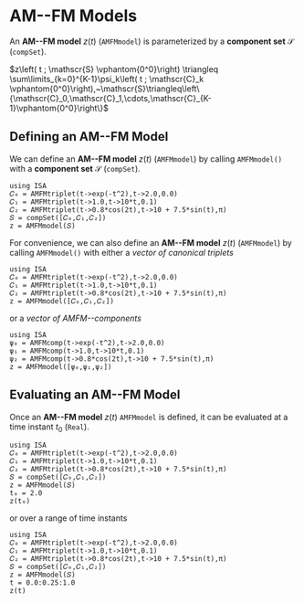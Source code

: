 # AM--FM Models

An **AM--FM model** $z(t)$ (`AMFMmodel`) is parameterized by a **component set** $\mathscr{S}$ (`compSet`).

$z\left( t ; \mathscr{S} \vphantom{0^0}\right)  \triangleq \sum\limits_{k=0}^{K-1}\psi_k\left( t ; \mathscr{C}_k \vphantom{0^0}\right),~\mathscr{S}\triangleq\left\{\mathscr{C}_0,\mathscr{C}_1,\cdots,\mathscr{C}_{K-1}\vphantom{0^0}\right\}$

## Defining an AM--FM Model
We can define an **AM--FM model** $z(t)$ (`AMFMmodel`) by calling `AMFMmodel()` with a **component set** $\mathscr{S}$ (`compSet`).
```@example
using ISA
𝐶₀ = AMFMtriplet(t->exp(-t^2),t->2.0,0.0)
𝐶₁ = AMFMtriplet(t->1.0,t->10*t,0.1)
𝐶₂ = AMFMtriplet(t->0.8*cos(2t),t->10 + 7.5*sin(t),π)
𝑆 = compSet([𝐶₀,𝐶₁,𝐶₂])
z = AMFMmodel(𝑆)
```

For convenience, we can also define an **AM--FM model** $z(t)$ (`AMFMmodel`) by calling `AMFMmodel()` with either a *vector of canonical triplets*
```@example
using ISA
𝐶₀ = AMFMtriplet(t->exp(-t^2),t->2.0,0.0)
𝐶₁ = AMFMtriplet(t->1.0,t->10*t,0.1)
𝐶₂ = AMFMtriplet(t->0.8*cos(2t),t->10 + 7.5*sin(t),π)
z = AMFMmodel([𝐶₀,𝐶₁,𝐶₂])
```
or a *vector of AMFM--components*
```@example
using ISA
ψ₀ = AMFMcomp(t->exp(-t^2),t->2.0,0.0)
ψ₁ = AMFMcomp(t->1.0,t->10*t,0.1)
ψ₂ = AMFMcomp(t->0.8*cos(2t),t->10 + 7.5*sin(t),π)
z = AMFMmodel([ψ₀,ψ₁,ψ₂])
```

## Evaluating an AM--FM Model
Once an  **AM--FM model** $z(t)$ `AMFMmodel` is defined, it can be evaluated at a time instant $t_0$ (`Real`).
```@example
using ISA
𝐶₀ = AMFMtriplet(t->exp(-t^2),t->2.0,0.0)
𝐶₁ = AMFMtriplet(t->1.0,t->10*t,0.1)
𝐶₂ = AMFMtriplet(t->0.8*cos(2t),t->10 + 7.5*sin(t),π)
𝑆 = compSet([𝐶₀,𝐶₁,𝐶₂])
z = AMFMmodel(𝑆)
t₀ = 2.0
z(t₀)
```
or over a range of time instants
```@example
using ISA
𝐶₀ = AMFMtriplet(t->exp(-t^2),t->2.0,0.0)
𝐶₁ = AMFMtriplet(t->1.0,t->10*t,0.1)
𝐶₂ = AMFMtriplet(t->0.8*cos(2t),t->10 + 7.5*sin(t),π)
𝑆 = compSet([𝐶₀,𝐶₁,𝐶₂])
z = AMFMmodel(𝑆)
t = 0.0:0.25:1.0
z(t)
```
